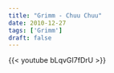 ```yaml
---
title: "Grimm - Chuu Chuu"
date: 2010-12-27
tags: ['Grimm']
draft: false
---
```

{{< youtube bLqvGI7fDrU >}}

